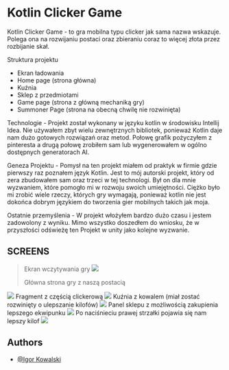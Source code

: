 
# Kotlin Clicker Game

Kotlin Clicker Game - to gra mobilna typu clicker jak sama nazwa wskazuje. Polega ona na rozwijaniu postaci oraz zbieraniu coraz to więcej złota przez rozbijanie skał.

Struktura projektu
- Ekran ładowania
- Home page (strona główna)
- Kuźnia
- Sklep z przedmiotami
- Game page (strona z główną mechaniką gry)
- Summoner Page (strona na obecną chwilę nie rozwinięta)

Technologie - Projekt został wykonany w języku kotlin w środowisku Intellij Idea. Nie używałem zbyt wielu zewnętrznych bibliotek, ponieważ Kotlin daje nam dużo gotowych rozwiązań oraz metod. Połowę grafik pożyczyłem z pinteresta a drugą połowę zrobiłem sam lub wygenerowałem w ogólno dostępnych generatorach AI.

Geneza Projektu - Pomysł na ten projekt miałem od praktyk w firmie gdzie pierwszy raz poznałem język Kotlin. Jest to mój autorski projekt, który od zera zbudowałem sam oraz trzeci w tej technologi. Był on dla mnie wyzwaniem, które pomogło mi w rozwoju swoich umiejętności. Ciężko było mi zrobić wiele rzeczy, których gry wymagają, ponieważ kotlin nie jest dokońca dobrym językiem do tworzenia gier mobilnych takich jak moja.

Ostatnie przemyślenia - W projekt włożyłem bardzo dużo czasu i jestem zadowolony z wyniku. Mimo wszystko doszedłem do wniosku, że w przyszłości odświeżę ten Projekt w unity jako kolejne wyzwanie.

## SCREENS
> Ekran wczytywania gry
<image src="opisowefoty/Zrzut ekranu 2024-02-23 161823.png"><p>
> Główna strona gry z naszą postacią
<image src="opisowefoty/2.png">
Fragment z częścią clickerową
<image src="opisowefoty/3.png">
Kuźnia z kowalem (miał zostać rozwinięty o ulepszanie kilofów)
<image src="opisowefoty/4.png">
Panel sklepu z możliwością zakupienia lepszego ekwipunku
<image src="opisowefoty/5.png">
Po naciśnieciu prawej strzałki pojawia się nam lepszy kilof
<image src="opisowefoty/6.png">

## Authors

- [@Igor Kowalski](https://github.com/Szwajcar0)
